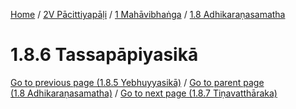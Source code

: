 
[Home](/) / [2V Pācittiyapāḷi](../../../2V.md) / [1 Mahāvibhaṅga](../../1.md) / [1.8 Adhikaraṇasamatha](../1.8.md)

# 1.8.6 Tassapāpiyasikā

[Go to previous page (1.8.5 Yebhuyyasikā)](1.8.5.md) / [Go to parent page (1.8 Adhikaraṇasamatha)](../1.8.md) / [Go to next page (1.8.7 Tiṇavatthāraka)](1.8.7.md)


